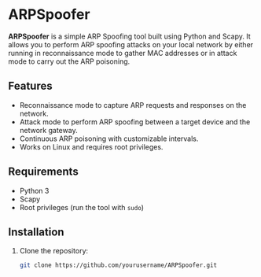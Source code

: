 # ARPSpoofer

**ARPSpoofer** is a simple ARP Spoofing tool built using Python and Scapy. It allows you to perform ARP spoofing attacks on your local network by either running in reconnaissance mode to gather MAC addresses or in attack mode to carry out the ARP poisoning.

## Features
- Reconnaissance mode to capture ARP requests and responses on the network.
- Attack mode to perform ARP spoofing between a target device and the network gateway.
- Continuous ARP poisoning with customizable intervals.
- Works on Linux and requires root privileges.

## Requirements
- Python 3
- Scapy
- Root privileges (run the tool with `sudo`)

## Installation
1. Clone the repository:
   ```bash
   git clone https://github.com/yourusername/ARPSpoofer.git

